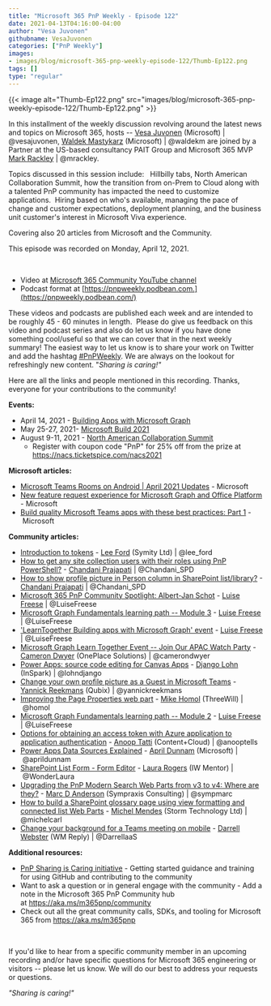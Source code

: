 ```yaml
---
title: "Microsoft 365 PnP Weekly - Episode 122"
date: 2021-04-13T04:16:00-04:00
author: "Vesa Juvonen"
githubname: VesaJuvonen
categories: ["PnP Weekly"]
images:
- images/blog/microsoft-365-pnp-weekly-episode-122/Thumb-Ep122.png
tags: []
type: "regular"
---
```



{{< image alt="Thumb-Ep122.png" src="images/blog/microsoft-365-pnp-weekly-episode-122/Thumb-Ep122.png" >}}

In this installment of the weekly discussion revolving around the latest
news and topics on Microsoft 365, hosts -- [Vesa
Juvonen](http://twitter.com/vesajuvonen) (Microsoft) |
\@vesajuvonen, [Waldek
Mastykarz](http://twitter.com/waldekm) (Microsoft) | \@waldekm are
joined by a Partner at the US-based consultancy PAIT Group and Microsoft
365 MVP [Mark Rackley](http://twitter.com/mrackley) | \@mrackley. 

Topics discussed in this session include:   Hillbilly tabs, North
American Collaboration Summit, how the transition from on-Prem to Cloud
along with a talented PnP community has impacted the need to customize
applications.  Hiring based on who's available, managing the pace of
change and customer expectations, deployment planning, and the business
unit customer's interest in Microsoft Viva experience.

Covering also 20 articles from Microsoft and the Community.

This episode was recorded on Monday, April 12, 2021.

 


-   Video at [Microsoft 365 Community YouTube channel](https://aka.ms/m365pnp-videos)
-   Podcast format at
    [https://pnpweekly.podbean.com.](https://pnpweekly.podbean.com/)

These videos and podcasts are published each week and are intended to be
roughly 45 - 60 minutes in length.  Please do give us feedback on this
video and podcast series and also do let us know if you have done
something cool/useful so that we can cover that in the next weekly
summary! The easiest way to let us know is to share your work on Twitter
and add the hashtag
[#PnPWeekly](https://twitter.com/search?q=%23pnpweekly). We are always
on the lookout for refreshingly new content. "*Sharing is caring!"* 

Here are all the links and people mentioned in this recording. Thanks,
everyone for your contributions to the community!

**Events:**


-   April 14, 2021 - [Building Apps with Microsoft
    Graph](https://learntogether-graph.splashthat.com/)
-   May 25-27, 2021- [Microsoft Build
    2021](https://mybuild.microsoft.com/)
-   August 9-11, 2021 - [North American Collaboration
    Summit](https://www.collabsummit.org/)
    -   Register with coupon code "PnP" for 25% off from the prize at
        <https://nacs.ticketspice.com/nacs2021>

**Microsoft articles:**


-   [Microsoft Teams Rooms on Android | April 2021
    Updates](https://techcommunity.microsoft.com/t5/microsoft-teams-blog/microsoft-teams-rooms-on-android-april-2021-updates/ba-p/2259772) -
    Microsoft
-   [New feature request experience for Microsoft Graph and Office
    Platform](https://developer.microsoft.com/microsoft-365/blogs/new-feature-request-experience-for-microsoft-graph-and-office/) -
    Microsoft
-   [Build quality Microsoft Teams apps with these best practices: Part
    1](https://developer.microsoft.com/microsoft-365/blogs/build-quality-microsoft-teams-apps-with-these-best-practices-part-1/)
    - Microsoft

**Community articles:**


-   [Introduction to
    tokens](https://techcommunity.microsoft.com/t5/microsoft-365-pnp-blog/introduction-to-tokens/ba-p/2267853) -
    [Lee Ford](https://twitter.com/lee_ford) (Symity Ltd) | \@lee_ford
-   [How to get any site collection users with their roles using PnP
    PowerShell?](https://techcommunity.microsoft.com/t5/microsoft-365-pnp-blog/how-to-get-any-site-collection-users-with-their-roles-using-pnp/ba-p/2267307) -
    [Chandani Prajapati](https://twitter.com/Chandani_SPD)
    | \@Chandani_SPD
-   [How to show profile picture in Person column in SharePoint
    list/library?](https://techcommunity.microsoft.com/t5/microsoft-365-pnp-blog/how-to-show-profile-picture-in-person-column-in-sharepoint-list/ba-p/2265060) -
    [Chandani Prajapati](https://twitter.com/Chandani_SPD)
    | \@Chandani_SPD
-   [Microsoft 365 PnP Community Spotlight: Albert-Jan
    Schot](https://techcommunity.microsoft.com/t5/microsoft-365-pnp-blog/microsoft-365-pnp-community-spotlight-albert-jan-schot/ba-p/2237352)
    - [Luise Freese](https://twitter.com/LuiseFreese) | \@LuiseFreese
-   [Microsoft Graph Fundamentals learning path -- Module
    3](https://techcommunity.microsoft.com/t5/microsoft-365-pnp-blog/microsoft-graph-fundamentals-learning-path-module-3/ba-p/2258845) - [Luise
    Freese](https://twitter.com/LuiseFreese) | \@LuiseFreese
-   ['LearnTogether Building apps with Microsoft Graph'
    event](https://techcommunity.microsoft.com/t5/microsoft-365-pnp-blog/pnp-watchparty-for-microsoft-s-learntogether-building-apps-with/ba-p/2257217)
    - [Luise Freese](https://twitter.com/LuiseFreese) | \@LuiseFreese
-   [Microsoft Graph Learn Together Event -- Join Our APAC Watch
    Party](https://camerondwyer.com/2021/04/07/microsoft-graph-learn-together-event-join-our-apac-watch-party/) -
    [Cameron Dwyer](https://twitter.com/camerondwyer) (OnePlace
    Solutions) | \@camerondwyer
-   [Power Apps: source code editing for Canvas
    Apps](https://techcommunity.microsoft.com/t5/microsoft-365-pnp-blog/power-apps-source-code-editing-for-canvas-apps/ba-p/2256476)
    - [Django Lohn](https://twitter.com/lohndjango) (InSpark) |
    \@lohndjango
-   [Change your own profile picture as a Guest in Microsoft
    Teams](https://techcommunity.microsoft.com/t5/microsoft-365-pnp-blog/change-your-own-profile-picture-as-a-guest-in-microsoft-teams/ba-p/2257434) -
    [Yannick Reekmans](https://twitter.com/yannickreekmans) (Qubix)
    | \@yannickreekmans
-   [Improving the Page Properties web
    part](https://techcommunity.microsoft.com/t5/microsoft-365-pnp-blog/improving-the-page-properties-web-part/ba-p/2256651) -
    [Mike Homol](https://twitter.com/homol) (ThreeWill) | \@homol
-   [Microsoft Graph Fundamentals learning path -- Module
    2](https://techcommunity.microsoft.com/t5/microsoft-365-pnp-blog/microsoft-graph-fundamentals-learning-path-module-2/ba-p/2253924)
    - [Luise Freese](https://twitter.com/LuiseFreese) | \@LuiseFreese
-   [Options for obtaining an access token with Azure application to
    application
    authentication](https://anoopt.medium.com/few-ways-of-obtaining-access-token-in-azure-application-to-application-authentication-40a9473a2dde) -
    [Anoop Tatti](https://twitter.com/anooptells) (Content+Cloud)
    | \@anooptells
-   [Power Apps Data Sources
    Explained](https://www.sharepointsiren.com/2021/04/power-apps-data-sources-explained/) -
    [April Dunnam](https://twitter.com/aprildunnam) (Microsoft)
    | \@aprildunnam
-   [SharePoint List Form - Form
    Editor](https://wonderlaura.com/2021/04/06/sharepoint-list-form-form-editor/?utm_source=feedburner&utm_medium=feed&utm_campaign=Feed%3A+LauraRogers+%28Laura+Rogers%2C+SharePoint+MVP%29) -
    [Laura Rogers](https://twitter.com/WonderLaura) (IW Mentor)
    | \@WonderLaura
-   [Upgrading the PnP Modern Search Web Parts from v3 to v4: Where are
    they?](https://sympmarc.com/2021/04/06/upgrading-the-pnp-modern-search-web-parts-from-v3-to-v4-where-are-they/) -
    [Marc D Anderson](https://twitter.com/sympmarc) (Sympraxis
    Consulting) | \@sympmarc
-   [How to build a SharePoint glossary page using view formatting and
    connected list Web
    Parts](https://michelcarlo.com/2021/04/09/how-to-build-a-sharepoint-glossary-page-using-view-formatting-and-connected-list-webparts/)
    - [Michel Mendes](http://twiter.com/michelcarlo) (Storm Technology
    Ltd) | \@michelcarl
-   [Change your background for a Teams meeting on
    mobile](https://regarding365.com/change-your-background-for-a-teams-meeting-on-mobile-a640c9d40395) -
    [Darrell Webster](https://twitter.com/DarrellaaS) (WM Reply)
    | \@DarrellaaS

**Additional resources:**


-   [PnP Sharing is Caring
    initiative](https://aka.ms/sharing-is-caring) - Getting started
    guidance and training for using GitHub and contributing to the
    community
-   Want to ask a question or in general engage with the community - Add
    a note in the Microsoft 365 PnP Community hub
    at <https://aka.ms/m365pnp/community>
-   Check out all the great community calls, SDKs, and tooling for
    Microsoft 365 from <https://aka.ms/m365pnp>

 

If you'd like to hear from a specific community member in an upcoming
recording and/or have specific questions for Microsoft 365 engineering
or visitors -- please let us know. We will do our best to address your
requests or questions.


*"Sharing is caring!"*
